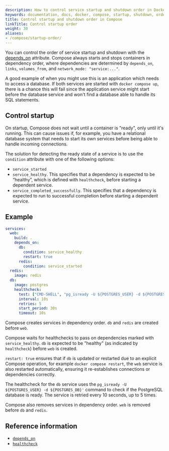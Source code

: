 ```yaml
---
description: How to control service startup and shutdown order in Docker Compose
keywords: documentation, docs, docker, compose, startup, shutdown, order
title: Control startup and shutdown order in Compose
linkTitle: Control startup order
weight: 30
aliases:
- /compose/startup-order/
---
```


You can control the order of service startup and shutdown with the
[depends_on](/reference/compose-file/services.md#depends_on) attribute. Compose always starts and stops
containers in dependency order, where dependencies are determined by
`depends_on`, `links`, `volumes_from`, and `network_mode: "service:..."`.

A good example of when you might use this is an application which needs to access a database. If both services are started with `docker compose up`, there is a chance this will fail since the application service might start before the database service and won't find a database able to handle its SQL statements. 

## Control startup

On startup, Compose does not wait until a container is "ready", only until it's running. This can cause issues if, for example, you have a relational database system that needs to start its own services before being able to handle incoming connections.

The solution for detecting the ready state of a service is  to use the `condition` attribute with one of the following options:

- `service_started`
- `service_healthy`. This specifies that a dependency is expected to be “healthy”, which is defined with `healthcheck`, before starting a dependent service.
- `service_completed_successfully`. This specifies that a dependency is expected to run to successful completion before starting a dependent service.

## Example

```yaml
services:
  web:
    build: .
    depends_on:
      db:
        condition: service_healthy
        restart: true
      redis:
        condition: service_started
  redis:
    image: redis
  db:
    image: postgres
    healthcheck:
      test: ["CMD-SHELL", "pg_isready -U ${POSTGRES_USER} -d ${POSTGRES_DB}"]
      interval: 10s
      retries: 5
      start_period: 30s
      timeout: 10s
```

Compose creates services in dependency order. `db` and `redis` are created before `web`. 

Compose waits for healthchecks to pass on dependencies marked with `service_healthy`. `db` is expected to be "healthy" (as indicated by `healthcheck`) before `web` is created.

`restart: true` ensures that if `db` is updated or restarted due to an explicit Compose operation, for example `docker compose restart`, the `web` service is also restarted automatically, ensuring it re-establishes connections or dependencies correctly.

The healthcheck for the `db` service uses the `pg_isready -U ${POSTGRES_USER} -d ${POSTGRES_DB}'` command to check if the PostgreSQL database is ready. The service is retried every 10 seconds, up to 5 times.

Compose also removes services in dependency order. `web` is removed before `db` and `redis`.

## Reference information 

- [`depends_on`](/reference/compose-file/services.md#depends_on)
- [`healthcheck`](/reference/compose-file/services.md#healthcheck)
